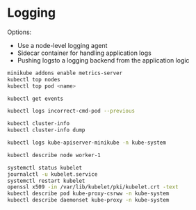 # Logging

Options:

- Use a node-level logging agent
- Sidecar container for handling application logs
- Pushing logsto a logging backend from the application logic

```bash
minikube addons enable metrics-server
kubectl top nodes
kubectl top pod <name>
```

```bash
kubectl get events
```

```bash
kubectl logs incorrect-cmd-pod --previous
```

```bash
kubectl cluster-info
kubectl cluster-info dump
```

```bash
kubectl logs kube-apiserver-minikube -n kube-system
```

```bash
kubectl describe node worker-1
```

```bash
systemctl status kubelet
journalctl -u kubelet.service
systemctl restart kubelet
openssl x509 -in /var/lib/kubelet/pki/kubelet.crt -text
kubectl describe pod kube-proxy-csrww -n kube-system
kubectl describe daemonset kube-proxy -n kube-system
```

